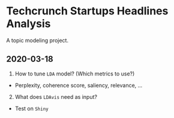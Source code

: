 # Techcrunch Startups Headlines Analysis 

A topic modeling project.

## 2020-03-18
1. How to tune `LDA` model? (Which metrics to use?)
- Perplexity, coherence score, saliency, relevance, ...

2. What does `LDAvis` need as input?
- Test on `Shiny`

